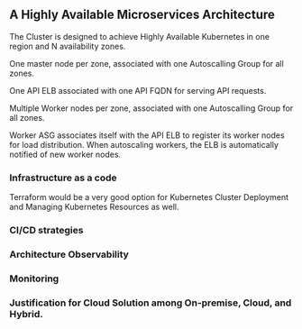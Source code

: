 ## A Highly Available Microservices Architecture


The Cluster is designed to achieve Highly Available Kubernetes in one region and N availability zones. 

One master node per zone, associated with one Autoscalling Group for all zones.

One API ELB associated with one API FQDN for serving API requests.

Multiple Worker nodes per zone, associated with one Autoscalling Group for all zones.

Worker ASG associates itself with the API ELB to register its worker nodes for load distribution. When autoscaling workers, the ELB is automatically notified of new worker nodes.

### Infrastructure as a code
Terraform would be a very good option for Kubernetes Cluster Deployment and Managing Kubernetes Resources as well.


### CI/CD strategies


### Architecture Observability


### Monitoring


### Justification for Cloud Solution among On-premise, Cloud, and Hybrid.


